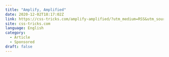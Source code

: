 ```yaml
---
title: "Amplify, Amplified"
date: 2020-12-02T18:17:02Z
link: https://css-tricks.com/amplify-amplified/?utm_medium=RSS&utm_source=news.12bit.vn
site: css-tricks.com
language: English
category:
  - Article
  - Sponsored
draft: false
---
```


